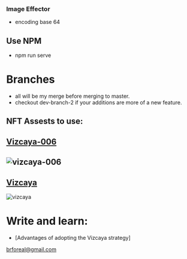 ### Image Effector

- encoding base 64

## Use NPM

- npm run serve

# Branches

 - all will be my merge before merging to master.
 - checkout dev-branch-2 if your additions are more of a new feature.

## NFT Assests to use:
[Vizcaya-006](https://opensea.io/assets/0x495f947276749ce646f68ac8c248420045cb7b5e/70326883271192332165747062436501242330189217366649224341641378519048918138881)
---
![vizcaya-006](https://lh3.googleusercontent.com/ghXq6hG_2G-ohp5GeUqxd3tI---Jd4q_Hca-1e502QzI5EAlDZBgxh8OEIXJwSNJWmRVsWADfJ2S7wTkReXrsaT57W3XkjGB0og-=w600)
---
[Vizcaya](https://opensea.io/assets/0x495f947276749ce646f68ac8c248420045cb7b5e/70326883271192332165747062436501242330189217366649224341641378511352336744449)
---
![vizcaya](https://lh3.googleusercontent.com/mgqIN7B0f2FtpDOXgXIKwiZed3ONLRWK5qUrFNKmmgPiSLozVEvJRka44YHV4YIMIfhZD05uBLLZgWudLtaaou8cEZ9jqfusRn_SuA=w600)

# Write and learn:
 - [Advantages of adopting the Vizcaya strategy]

brforeal@gmail.com

